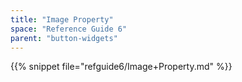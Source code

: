 ```yaml
---
title: "Image Property"
space: "Reference Guide 6"
parent: "button-widgets"
---
```


{{% snippet file="refguide6/Image+Property.md" %}}
